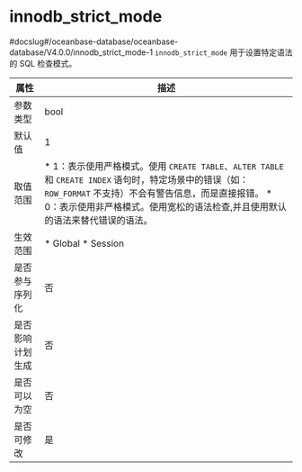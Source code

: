 innodb_strict_mode 
=======================================
#docslug#/oceanbase-database/oceanbase-database/V4.0.0/innodb_strict_mode-1
`innodb_strict_mode` 用于设置特定语法的 SQL 检查模式。


|    属性    |                                                                                                                        描述                                                                                                                        |
|----------|--------------------------------------------------------------------------------------------------------------------------------------------------------------------------------------------------------------------------------------------------|
| 参数类型     | bool                                                                                                                                                                                                                                             |
| 默认值      | 1                                                                                                                                                                                                                                                |
| 取值范围     | * 1：表示使用严格模式。使用 `CREATE TABLE`、`ALTER TABLE` 和 `CREATE INDEX` 语句时，特定场景中的错误（如：`ROW_FORMAT` 不支持）不会有警告信息，而是直接报错。   * 0：表示使用非严格模式。使用宽松的语法检查,并且使用默认的语法来替代错误的语法。    |
| 生效范围     | * Global   * Session                                                                                                                                          |
| 是否参与序列化  | 否                                                                                                                                                                                                                                                |
| 是否影响计划生成 | 否                                                                                                                                                                                                                                                |
| 是否可以为空   | 否                                                                                                                                                                                                                                                |
| 是否可修改    | 是                                                                                                                                                                                                                                                |


